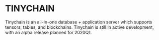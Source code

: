 # TINYCHAIN

Tinychain is an all-in-one database + application server which supports tensors, tables, and blockchains.
Tinychain is still in active development, with an alpha release planned for 2020Q1.